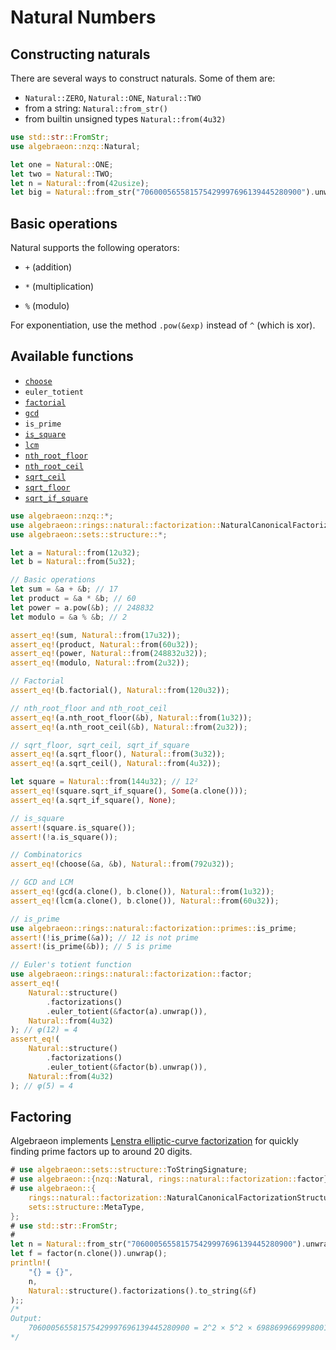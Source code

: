 # Natural Numbers

## Constructing naturals

There are several ways to construct naturals. Some of them are:

- `Natural::ZERO`, `Natural::ONE`, `Natural::TWO`
- from a string: `Natural::from_str()`
- from builtin unsigned types `Natural::from(4u32)`

```rust
use std::str::FromStr;
use algebraeon::nzq::Natural;

let one = Natural::ONE;
let two = Natural::TWO;
let n = Natural::from(42usize);
let big = Natural::from_str("706000565581575429997696139445280900").unwrap();
```

## Basic operations

Natural supports the following operators:

- `+` (addition)

- `*` (multiplication)

- `%` (modulo)

For exponentiation, use the method `.pow(&exp)` instead of `^` (which is xor).

## Available functions

- [`choose`](https://docs.rs/algebraeon-nzq/latest/algebraeon_nzq/fn.choose.html)
- `euler_totient`
- [`factorial`](https://docs.rs/algebraeon-nzq/latest/algebraeon_nzq/struct.Natural.html#method.factorial)
- [`gcd`](https://docs.rs/algebraeon-nzq/latest/algebraeon_nzq/fn.gcd.html)
- `is_prime`
- [`is_square`](https://docs.rs/algebraeon-nzq/latest/algebraeon_nzq/struct.Natural.html#method.is_square)
- [`lcm`](https://docs.rs/algebraeon-nzq/latest/algebraeon_nzq/fn.lcm.html)
- [`nth_root_floor`](https://docs.rs/algebraeon-nzq/latest/algebraeon_nzq/struct.Natural.html#method.nth_root_floor)
- [`nth_root_ceil`](https://docs.rs/algebraeon-nzq/latest/algebraeon_nzq/struct.Natural.html#method.nth_root_ceil)
- [`sqrt_ceil`](https://docs.rs/algebraeon-nzq/latest/algebraeon_nzq/struct.Natural.html#method.sqrt_ceil)
- [`sqrt_floor`](https://docs.rs/algebraeon-nzq/latest/algebraeon_nzq/struct.Natural.html#method.sqrt_floor)
- [`sqrt_if_square`](https://docs.rs/algebraeon-nzq/latest/algebraeon_nzq/struct.Natural.html#method.sqrt_if_square)

```rust
use algebraeon::nzq::*;
use algebraeon::rings::natural::factorization::NaturalCanonicalFactorizationStructure;
use algebraeon::sets::structure::*;

let a = Natural::from(12u32);
let b = Natural::from(5u32);

// Basic operations
let sum = &a + &b; // 17
let product = &a * &b; // 60
let power = a.pow(&b); // 248832
let modulo = &a % &b; // 2

assert_eq!(sum, Natural::from(17u32));
assert_eq!(product, Natural::from(60u32));
assert_eq!(power, Natural::from(248832u32));
assert_eq!(modulo, Natural::from(2u32));

// Factorial
assert_eq!(b.factorial(), Natural::from(120u32));

// nth_root_floor and nth_root_ceil
assert_eq!(a.nth_root_floor(&b), Natural::from(1u32));
assert_eq!(a.nth_root_ceil(&b), Natural::from(2u32));

// sqrt_floor, sqrt_ceil, sqrt_if_square
assert_eq!(a.sqrt_floor(), Natural::from(3u32));
assert_eq!(a.sqrt_ceil(), Natural::from(4u32));

let square = Natural::from(144u32); // 12²
assert_eq!(square.sqrt_if_square(), Some(a.clone()));
assert_eq!(a.sqrt_if_square(), None);

// is_square
assert!(square.is_square());
assert!(!a.is_square());

// Combinatorics
assert_eq!(choose(&a, &b), Natural::from(792u32));

// GCD and LCM
assert_eq!(gcd(a.clone(), b.clone()), Natural::from(1u32));
assert_eq!(lcm(a.clone(), b.clone()), Natural::from(60u32));

// is_prime
use algebraeon::rings::natural::factorization::primes::is_prime;
assert!(!is_prime(&a)); // 12 is not prime
assert!(is_prime(&b)); // 5 is prime

// Euler's totient function
use algebraeon::rings::natural::factorization::factor;
assert_eq!(
    Natural::structure()
        .factorizations()
        .euler_totient(&factor(a).unwrap()),
    Natural::from(4u32)
); // φ(12) = 4
assert_eq!(
    Natural::structure()
        .factorizations()
        .euler_totient(&factor(b).unwrap()),
    Natural::from(4u32)
); // φ(5) = 4
```

## Factoring

Algebraeon implements [Lenstra elliptic-curve factorization](https://en.wikipedia.org/wiki/Lenstra_elliptic-curve_factorization) for quickly finding prime factors up to around 20 digits.

```rust
# use algebraeon::sets::structure::ToStringSignature;
# use algebraeon::{nzq::Natural, rings::natural::factorization::factor};
# use algebraeon::{
    rings::natural::factorization::NaturalCanonicalFactorizationStructure,
    sets::structure::MetaType,
};
# use std::str::FromStr;
# 
let n = Natural::from_str("706000565581575429997696139445280900").unwrap();
let f = factor(n.clone()).unwrap();
println!(
    "{} = {}",
    n,
    Natural::structure().factorizations().to_string(&f)
);;
/*
Output:
    706000565581575429997696139445280900 = 2^2 × 5^2 × 6988699669998001 × 1010203040506070809
*/
```
